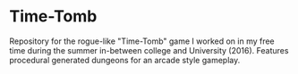 # Time-Tomb
Repository for the rogue-like "Time-Tomb" game I worked on in my free time during the summer in-between college and University (2016). Features procedural generated dungeons for an arcade style gameplay.
